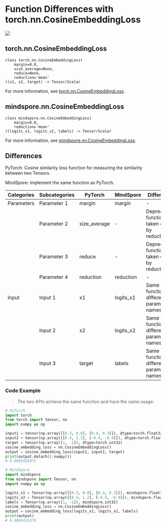 # Function Differences with torch.nn.CosineEmbeddingLoss

<a href="https://gitee.com/mindspore/docs/blob/master/docs/mindspore/source_en/note/api_mapping/pytorch_diff/CosineEmbeddingLoss.md" target="_blank"><img src="https://mindspore-website.obs.cn-north-4.myhuaweicloud.com/website-images/master/resource/_static/logo_source_en.png"></a>

## torch.nn.CosineEmbeddingLoss

```text
class torch.nn.CosineEmbeddingLoss(
    margin=0.0,
    size_average=None,
    reduce=None,
    reduction='mean'
)(x1, x2, target) -> Tensor/Scalar
```

For more information, see [torch.nn.CosineEmbeddingLoss](https://pytorch.org/docs/1.8.1/generated/torch.nn.CosineEmbeddingLoss.html).

## mindspore.nn.CosineEmbeddingLoss

```text
class mindspore.nn.CosineEmbeddingLoss(
    margin=0.0,
    reduction='mean'
)(logits_x1, logits_x2, labels) -> Tensor/Scalar
```

For more information, see [mindspore.nn.CosineEmbeddingLoss](https://www.mindspore.cn/docs/en/master/api_python/nn/mindspore.nn.CosineEmbeddingLoss.html).

## Differences

PyTorch: Cosine similarity loss function for measuring the similarity between two Tensors.

MindSpore: Implement the same function as PyTorch.

| Categories | Subcategories |PyTorch | MindSpore | Difference |
| --- | --- | --- | --- |---|
|Parameters | Parameter 1 | margin    | margin | - |
| | Parameter 2 | size_average | - | Deprecated, function taken over by reduction |
| | Parameter 3 | reduce | - | Deprecated, function taken over by reduction |
| | Parameter 4 | reduction | reduction | - |
|Input | Input 1 | x1 | logits_x1 |  Same function, different parameter names  |
| | Input 2 | x2 | logits_x2 |  Same function, different parameter names  |
| | Input 3 | target | labels |  Same function, different parameter names  |

### Code Example

> The two APIs achieve the same function and have the same usage.

```python
# PyTorch
import torch
from torch import tensor, nn
import numpy as np

input1 = tensor(np.array([[0.3, 0.8], [0.4, 0.3]]), dtype=torch.float32)
input2 = tensor(np.array([[0.4, 1.2], [-0.4, -0.9]]), dtype=torch.float32)
target = tensor(np.array([1, -1]), dtype=torch.int32)
cosine_embedding_loss = nn.CosineEmbeddingLoss()
output = cosine_embedding_loss(input1, input2, target)
print(output.detach().numpy())
# 0.0003426075

# MindSpore
import mindspore
from mindspore import Tensor, nn
import numpy as np

logits_x1 = Tensor(np.array([[0.3, 0.8], [0.4, 0.3]]), mindspore.float32)
logits_x2 = Tensor(np.array([[0.4, 1.2], [-0.4, -0.9]]), mindspore.float32)
labels = Tensor(np.array([1, -1]), mindspore.int32)
cosine_embedding_loss = nn.CosineEmbeddingLoss()
output = cosine_embedding_loss(logits_x1, logits_x2, labels)
print(output)
# 0.0003425479
```
